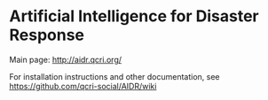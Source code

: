 Artificial Intelligence for Disaster Response
=============================================

Main page: http://aidr.qcri.org/

For installation instructions and other documentation, see https://github.com/qcri-social/AIDR/wiki
